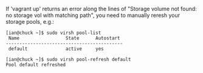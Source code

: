 If 'vagrant up' returns an error along the lines of "Storage volume not found: no storage vol with matching path", you need to manually reresh your storage pools, e.g.:

    [ian@chuck ~]$ sudo virsh pool-list 
     Name                 State      Autostart 
    -------------------------------------------
     default              active     yes       
    
    [ian@chuck ~]$ sudo virsh pool-refresh default
    Pool default refreshed

